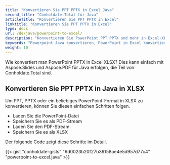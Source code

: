 ```yaml
---
title: "Konvertieren Sie PPT PPTX in Excel Java"
second_title: "Conholdate.Total für Java"
articleTitle: "Konvertieren Sie PPT PPTX in Excel"
linktitle: "Konvertieren Sie PPT PPTX in Excel"
type: docs
url: /de/java/powerpoint-to-excel/
description: "Konvertieren Sie PowerPoint PPT PPTX und mehr in Excel-XLS-XLSX-Dateiformate in Java."
keywords: "Powerpoint Java konvertieren, PowerPoint in Excel konvertieren Java, pptx in xlsx Java konvertieren, ppt in xls Java konvertieren, Java ppt pptx konvertieren, ppt in xlsx Java, pptx in xlsx Eclipse Java, Java-Konverter für ppt, Java-Konverter für pptx, pptx in Excel Java, Folien zu Blättern"
weight: 10
---
```


Wie konvertiert man PowerPoint PPTX in Excel XLSX? Dies kann einfach mit Aspose.Slides und Aspose.PDF für Java erfolgen, die Teil von Conholdate.Total sind.

## **Konvertieren Sie PPT PPTX in Java in XLSX**
Um PPT, PPTX oder ein beliebiges PowerPoint-Format in XLSX zu konvertieren, können Sie diesen einfachen Schritten folgen.

- Laden Sie die PowerPoint-Datei
- Speichern Sie es als PDF-Stream
- Laden Sie den PDF-Stream
- Speichern Sie es als XLSX

Der folgende Code zeigt diese Schritte im Detail.

{{< gist "conholdate-gists" "6d0023b20f27b39158ae4e5d957d77c4" "powerpoint-to-excel.java" >}}

